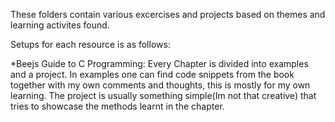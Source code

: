 These folders contain various excercises and projects based on themes and learning activites found.

Setups for each resource is as follows:

*Beejs Guide to C Programming: Every Chapter is divided into examples and a project. In examples one can find code snippets from the book together with my own comments and thoughts, this is mostly for my own learning. The project is usually something simple(Im not that creative) that tries to showcase the methods learnt in the chapter. 
